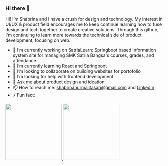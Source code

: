 ### Hi there 👋
Hi! I’m Shabrina and I have a crush for design and technology. My interest in UI/UX & product field encourages me to keep continue learning how to fuse design and tech together to create creative solutions. Through this github, I'm continuing to learn more towards the technical side of product development, focusing on web.

- 🔭 I’m currently working on SatriaLearn: Springboot based information system site for managing SMK Satria Bangsa's courses, grades, and attendance.
- 🌱 I’m currently learning React and Springboot
- 👯 I’m looking to collaborate on building websites for portofolio
- 🤔 I’m looking for help with frontend development
- 💬 Ask me about product design and ideation
- 📫 How to reach me: shabrinanurmalitasari@gmail.com and [LinkedIn](https://www.linkedin.com/in/shabrina-nurmalitasari/)
- ⚡ Fun fact: 

<!--
**shaabrinaasha/shaabrinaasha** is a ✨ _special_ ✨ repository because its `README.md` (this file) appears on your GitHub profile.

Here are some ideas to get you started:

- 🔭 I’m currently working on ...
- 🌱 I’m currently learning ...
- 👯 I’m looking to collaborate on ...
- 🤔 I’m looking for help with ...
- 💬 Ask me about ...
- 📫 How to reach me: ...
- 😄 Pronouns: ...
- ⚡ Fun fact: ...
-->

<!-- Stats Template Code -->
<p align="left">
<a href="https://github.com/penuliscode">
  <img height="180em" src="https://github-readme-stats-eight-theta.vercel.app/api?username=shaabrinaasha&show_icons=true&theme=algolia&include_all_commits=true&count_private=true"/>
  <img height="180em" src="https://github-readme-stats-eight-theta.vercel.app/api/top-langs/?username=shaabrinaasha&layout=compact&theme=algolia"/>
</a>
</p>
